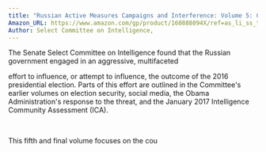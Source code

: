 ```yaml
---
title: "Russian Active Measures Campaigns and Interference: Volume 5: Counterintelligence Threats and Vulnerabilities"
Amazon_URL: https://www.amazon.com/gp/product/160888094X/ref=as_li_ss_tl?ie=UTF8&linkCode=ll1&tag=internetbo00a-20
Author: Select Committee on Intelligence,
---
```

<p>The Senate Select Committee on Intelligence found that the Russian government engaged in an aggressive, multifaceted</p><p>effort to influence, or attempt to influence, the outcome of the 2016 presidential election. Parts of this effort are outlined in the Committee's earlier volumes on election security, social media, the Obama Administration's response to the threat, and the January 2017 Intelligence Community Assessment (ICA).</p><p><br></p><p>This fifth and final volume focuses on the cou